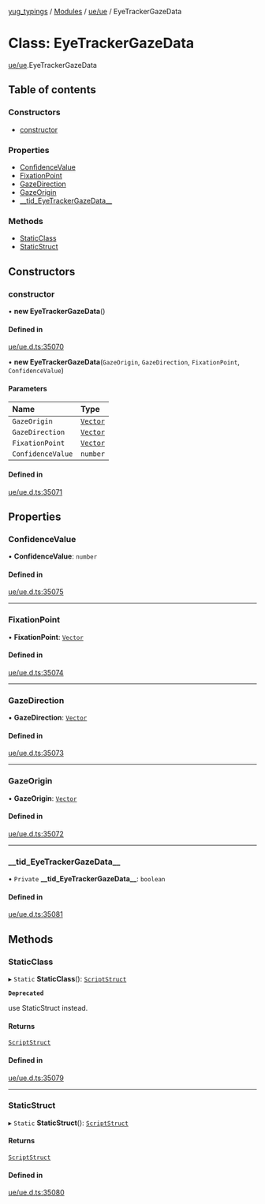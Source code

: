 [yug_typings](../README.md) / [Modules](../modules.md) / [ue/ue](../modules/ue_ue.md) / EyeTrackerGazeData

# Class: EyeTrackerGazeData

[ue/ue](../modules/ue_ue.md).EyeTrackerGazeData

## Table of contents

### Constructors

- [constructor](ue_ue.EyeTrackerGazeData.md#constructor)

### Properties

- [ConfidenceValue](ue_ue.EyeTrackerGazeData.md#confidencevalue)
- [FixationPoint](ue_ue.EyeTrackerGazeData.md#fixationpoint)
- [GazeDirection](ue_ue.EyeTrackerGazeData.md#gazedirection)
- [GazeOrigin](ue_ue.EyeTrackerGazeData.md#gazeorigin)
- [\_\_tid\_EyeTrackerGazeData\_\_](ue_ue.EyeTrackerGazeData.md#__tid_eyetrackergazedata__)

### Methods

- [StaticClass](ue_ue.EyeTrackerGazeData.md#staticclass)
- [StaticStruct](ue_ue.EyeTrackerGazeData.md#staticstruct)

## Constructors

### constructor

• **new EyeTrackerGazeData**()

#### Defined in

[ue/ue.d.ts:35070](https://github.com/YugMetaverse/yug_typings/blob/25cad34/ue/ue.d.ts#L35070)

• **new EyeTrackerGazeData**(`GazeOrigin`, `GazeDirection`, `FixationPoint`, `ConfidenceValue`)

#### Parameters

| Name | Type |
| :------ | :------ |
| `GazeOrigin` | [`Vector`](ue_ue_s.Vector.md) |
| `GazeDirection` | [`Vector`](ue_ue_s.Vector.md) |
| `FixationPoint` | [`Vector`](ue_ue_s.Vector.md) |
| `ConfidenceValue` | `number` |

#### Defined in

[ue/ue.d.ts:35071](https://github.com/YugMetaverse/yug_typings/blob/25cad34/ue/ue.d.ts#L35071)

## Properties

### ConfidenceValue

• **ConfidenceValue**: `number`

#### Defined in

[ue/ue.d.ts:35075](https://github.com/YugMetaverse/yug_typings/blob/25cad34/ue/ue.d.ts#L35075)

___

### FixationPoint

• **FixationPoint**: [`Vector`](ue_ue_s.Vector.md)

#### Defined in

[ue/ue.d.ts:35074](https://github.com/YugMetaverse/yug_typings/blob/25cad34/ue/ue.d.ts#L35074)

___

### GazeDirection

• **GazeDirection**: [`Vector`](ue_ue_s.Vector.md)

#### Defined in

[ue/ue.d.ts:35073](https://github.com/YugMetaverse/yug_typings/blob/25cad34/ue/ue.d.ts#L35073)

___

### GazeOrigin

• **GazeOrigin**: [`Vector`](ue_ue_s.Vector.md)

#### Defined in

[ue/ue.d.ts:35072](https://github.com/YugMetaverse/yug_typings/blob/25cad34/ue/ue.d.ts#L35072)

___

### \_\_tid\_EyeTrackerGazeData\_\_

• `Private` **\_\_tid\_EyeTrackerGazeData\_\_**: `boolean`

#### Defined in

[ue/ue.d.ts:35081](https://github.com/YugMetaverse/yug_typings/blob/25cad34/ue/ue.d.ts#L35081)

## Methods

### StaticClass

▸ `Static` **StaticClass**(): [`ScriptStruct`](ue_ue.ScriptStruct.md)

**`Deprecated`**

use StaticStruct instead.

#### Returns

[`ScriptStruct`](ue_ue.ScriptStruct.md)

#### Defined in

[ue/ue.d.ts:35079](https://github.com/YugMetaverse/yug_typings/blob/25cad34/ue/ue.d.ts#L35079)

___

### StaticStruct

▸ `Static` **StaticStruct**(): [`ScriptStruct`](ue_ue.ScriptStruct.md)

#### Returns

[`ScriptStruct`](ue_ue.ScriptStruct.md)

#### Defined in

[ue/ue.d.ts:35080](https://github.com/YugMetaverse/yug_typings/blob/25cad34/ue/ue.d.ts#L35080)
